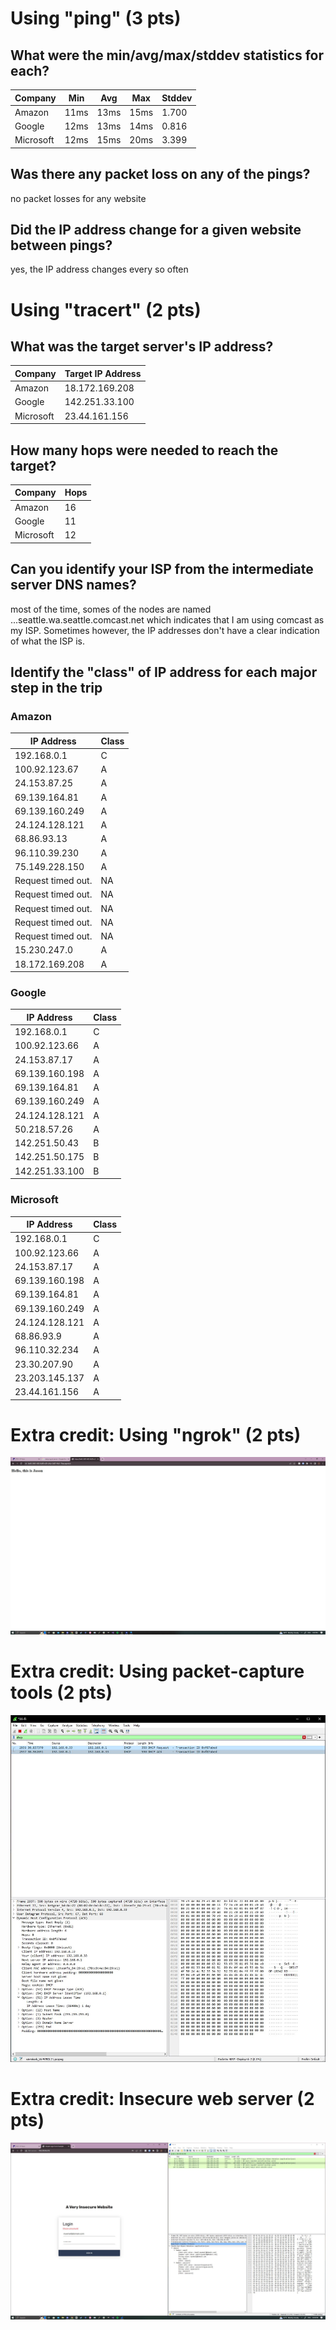 <h1>Using "ping" (3 pts)</h1>
    
<h2>What were the min/avg/max/stddev statistics for each?</h2>

|Company    |Min    |Avg    |Max    |Stddev |
|---        |---    |---    |---    |---    |
|Amazon     |11ms   |13ms   |15ms   |1.700  |
|Google     |12ms   |13ms   |14ms   |0.816  |
|Microsoft  |12ms   |15ms   |20ms   |3.399  |

<h2>Was there any packet loss on any of the pings?</h2>
no packet losses for any website

<h2>Did the IP address change for a given website between pings?</h2>
yes, the IP address changes every so often


<h1>Using "tracert" (2 pts)</h1>
<h2>What was the target server's IP address?</h2>

|Company    |Target IP Address  |
|---        |---                |
|Amazon     |18.172.169.208     |           
|Google     |142.251.33.100     |
|Microsoft  |23.44.161.156      |

<h2>How many hops were needed to reach the target?</h2>

|Company    |Hops   |
|---        |---    |
|Amazon     |16     |           
|Google     |11     |
|Microsoft  |12     |

<h2>Can you identify your ISP from the intermediate server DNS names?</h2>
most of the time, somes of the nodes are named ...seattle.wa.seattle.comcast.net which indicates that I am using comcast as my ISP. Sometimes however, the IP addresses don't have a clear indication of what the ISP is.

<h2>Identify the "class" of IP address for each major step in the trip</h2>
<h3>Amazon</h3>

|IP Address         |Class  |
|---                |---    |
|192.168.0.1        |C      |
|100.92.123.67      |A      |
|24.153.87.25       |A      |
|69.139.164.81      |A      |
|69.139.160.249     |A      |
|24.124.128.121     |A      |
|68.86.93.13        |A      |
|96.110.39.230      |A      |
|75.149.228.150     |A      |
|Request timed out. |NA     |
|Request timed out. |NA     |
|Request timed out. |NA     |
|Request timed out. |NA     |
|Request timed out. |NA     |
|15.230.247.0       |A      |
|18.172.169.208     |A      |

<h3>Google</h3>

|IP Address         |Class  |
|---                |---    |
|192.168.0.1        |C      |
|100.92.123.66      |A      |
|24.153.87.17       |A      |
|69.139.160.198     |A      |
|69.139.164.81      |A      |
|69.139.160.249     |A      |
|24.124.128.121     |A      |
|50.218.57.26       |A      |
|142.251.50.43      |B      |
|142.251.50.175     |B      |
|142.251.33.100     |B      |

<h3>Microsoft</h3>

|IP Address         |Class  |
|---                |---    |
|192.168.0.1        |C      |
|100.92.123.66      |A      |
|24.153.87.17       |A      |
|69.139.160.198     |A      |
|69.139.164.81      |A      |
|69.139.160.249     |A      |
|24.124.128.121     |A      |
|68.86.93.9         |A      |
|96.110.32.234      |A      |
|23.30.207.90       |A      |
|23.203.145.137     |A      |
|23.44.161.156      |A      |

<h1>Extra credit: Using "ngrok" (2 pts)</h1>
<img src="ngrok/Capture.JPG">

<h1>Extra credit: Using packet-capture tools (2 pts)</h1>
<img src="wireshark/Capture.JPG">

<h1>Extra credit: Insecure web server (2 pts)</h1>
<img src="insecurewebserver/Capture.JPG">